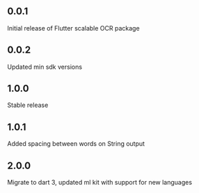 ## 0.0.1

Initial release of Flutter scalable OCR package

## 0.0.2

Updated min sdk versions

## 1.0.0

Stable release

## 1.0.1

Added spacing between words on String output

## 2.0.0

Migrate to dart 3, updated ml kit with support for new languages
